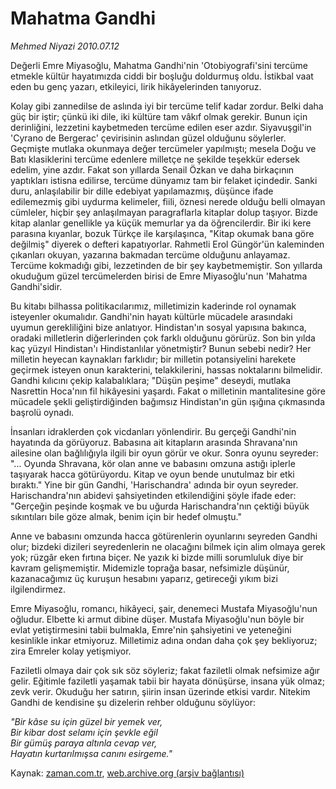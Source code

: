# Mahatma Gandhi

*Mehmed Niyazi 2010.07.12*

<td class="columnist-detail">
<p>Değerli Emre Miyasoğlu, Mahatma Gandhi'nin 'Otobiyografi'sini tercüme etmekle kültür hayatımızda ciddi bir boşluğu doldurmuş oldu. İstikbal vaat eden bu genç yazarı, etkileyici, lirik hikâyelerinden tanıyoruz.</p>
<p>
<div id="haberMetinDiv">
<p>Kolay gibi zannedilse de aslında iyi bir tercüme telif kadar zordur. Belki daha güç bir iştir; çünkü iki dile, iki kültüre tam vâkıf olmak gerekir. Bunun için derinliğini, lezzetini kaybetmeden tercüme edilen eser azdır. Siyavuşgil'in 'Cyrano de Bergerac' çevirisinin aslından güzel olduğunu söylerler. Geçmişte mutlaka okunmaya değer tercümeler yapılmıştı; mesela Doğu ve Batı klasiklerini tercüme edenlere milletçe ne şekilde teşekkür edersek edelim, yine azdır. Fakat son yıllarda Senail Özkan ve daha birkaçının yaptıkları istisna edilirse, tercüme dünyamız tam bir felaket içindedir. Sanki duru, anlaşılabilir bir dille edebiyat yapılamazmış, düşünce ifade edilemezmiş gibi uydurma kelimeler, fiili, öznesi nerede olduğu belli olmayan cümleler, hiçbir şey anlaşılmayan paragraflarla kitaplar dolup taşıyor. Bizde kitap alanlar genellikle ya küçük memurlar ya da öğrencilerdir. Bir iki kere parasına kıyanlar, bozuk Türkçe ile karşılaşınca, "Kitap okumak bana göre değilmiş" diyerek o defteri kapatıyorlar. Rahmetli Erol Güngör'ün kaleminden çıkanları okuyan, yazarına bakmadan tercüme olduğunu anlayamaz. Tercüme kokmadığı gibi, lezzetinden de bir şey kaybetmemiştir. Son yıllarda okuduğum güzel tercümelerden birisi de Emre Miyasoğlu'nun 'Mahatma Gandhi'sidir.
<p> Bu kitabı bilhassa politikacılarımız, milletimizin kaderinde rol oynamak isteyenler okumalıdır. Gandhi'nin hayatı kültürle mücadele arasındaki uyumun gerekliliğini bize anlatıyor. Hindistan'ın sosyal yapısına bakınca, oradaki milletlerin diğerlerinden çok farklı olduğunu görürüz. Son bin yılda kaç yüzyıl Hindistan'ı Hindistanlılar yönetmiştir? Bunun sebebi nedir? Her milletin heyecan kaynakları farklıdır; bir milletin potansiyelini harekete geçirmek isteyen onun karakterini, telakkilerini, hassas noktalarını bilmelidir. Gandhi kılıcını çekip kalabalıklara; "Düşün peşime" deseydi, mutlaka Nasrettin Hoca'nın fil hikâyesini yaşardı. Fakat o milletinin mantalitesine göre mücadele şekli geliştirdiğinden bağımsız Hindistan'ın gün ışığına çıkmasında başrolü oynadı.
<p> İnsanları idraklerden çok vicdanları yönlendirir. Bu gerçeği Gandhi'nin hayatında da görüyoruz. Babasına ait kitapların arasında Shravana'nın ailesine olan bağlılığıyla ilgili bir oyun görür ve okur. Sonra oyunu seyreder: "... Oyunda Shravana, kör olan anne ve babasını omzuna astığı iplerle taşıyarak hacca götürüyordu. Kitap ve oyun bende unutulmaz bir etki bıraktı." Yine bir gün Gandhi, 'Harischandra' adında bir oyun seyreder. Harischandra'nın abidevi şahsiyetinden etkilendiğini şöyle ifade eder: "Gerçeğin peşinde koşmak ve bu uğurda Harischandra'nın çektiği büyük sıkıntıları bile göze almak, benim için bir hedef olmuştu."
<p> Anne ve babasını omzunda hacca götürenlerin oyunlarını seyreden Gandhi olur; bizdeki dizileri seyredenlerin ne olacağını bilmek için alim olmaya gerek yok; rüzgâr eken fırtına biçer. Ne yazık ki bizde milli sorumluluk diye bir kavram gelişmemiştir. Midemizle toprağa basar, nefsimizle düşünür, kazanacağımız üç kuruşun hesabını yaparız, getireceği yıkım bizi ilgilendirmez.
<p> Emre Miyasoğlu, romancı, hikâyeci, şair, denemeci Mustafa Miyasoğlu'nun oğludur. Elbette ki armut dibine düşer. Mustafa Miyasoğlu'nun böyle bir evlat yetiştirmesini tabii bulmakla, Emre'nin şahsiyetini ve yeteneğini kesinlikle inkar etmiyoruz. Milletimiz adına ondan daha çok şey bekliyoruz; zira Emreler kolay yetişmiyor.
<p> Faziletli olmaya dair çok sık söz söyleriz; fakat faziletli olmak nefsimize ağır gelir. Eğitimle faziletli yaşamak tabii bir hayata dönüşürse, insana yük olmaz; zevk verir. Okuduğu her satırın, şiirin insan üzerinde etkisi vardır. Nitekim Gandhi de kendisine şu dizelerin rehber olduğunu söylüyor:
<p> <i>"Bir kâse su için güzel bir yemek ver,
<br/>
Bir kibar dost selamı için şevkle eğil
<br/>
Bir gümüş paraya altınla cevap ver,
<br/>
Hayatın kurtarılmışsa canını esirgeme." </i></p></p></p></p></p></p></p></div>
</p>
<a href="http://web.archive.org/web/20101225014845/mailto:m.niyazi@zaman.com.tr">
</a></td>

Kaynak: [zaman.com.tr](http://zaman.com.tr/yazar.do?yazino=1004633), [web.archive.org (arşiv bağlantısı)](http://web.archive.org/web/20101225014845/http://zaman.com.tr/yazar.do?yazino=1004633)
